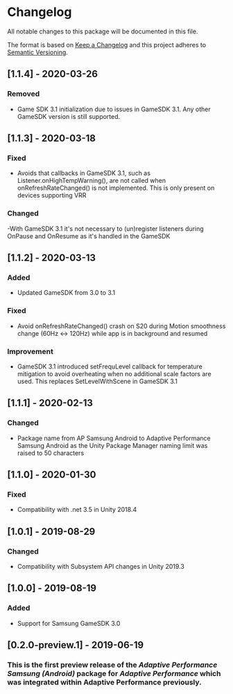 # Changelog
All notable changes to this package will be documented in this file.

The format is based on [Keep a Changelog](http://keepachangelog.com/en/1.0.0/)
and this project adheres to [Semantic Versioning](http://semver.org/spec/v2.0.0.html).

## [1.1.4] - 2020-03-26

### Removed
- Game SDK 3.1 initialization due to issues in GameSDK 3.1. Any other GameSDK version is still supported.   

## [1.1.3] - 2020-03-18

### Fixed 
- Avoids that callbacks in GameSDK 3.1, such as Listener.onHighTempWarning(), are not called when onRefreshRateChanged() is not implemented. This is only present on devices supporting VRR

### Changed 
-With GameSDK 3.1 it's not necessary to (un)register listeners during OnPause and OnResume as it's handled in the GameSDK

## [1.1.2] - 2020-03-13

### Added 
- Updated GameSDK from 3.0 to 3.1 

### Fixed 
- Avoid onRefreshRateChanged() crash on S20 during Motion smoothness change (60Hz <-> 120Hz) while app is in background and resumed

### Improvement 
- GameSDK 3.1 introduced setFrequLevel callback for temperature mitigation to avoid overheating when no additional scale factors are used. This replaces SetLevelWithScene in GameSDK 3.1   

## [1.1.1] - 2020-02-13

### Changed 
- Package name from AP Samsung Android to Adaptive Performance Samsung Android as the Unity Package Manager naming limit was raised to 50 characters

## [1.1.0] - 2020-01-30

### Fixed 
- Compatibility with .net 3.5 in Unity 2018.4

## [1.0.1] - 2019-08-29

### Changed
- Compatibility with Subsystem API changes in Unity 2019.3

## [1.0.0] - 2019-08-19

### Added
- Support for Samsung GameSDK 3.0

## [0.2.0-preview.1] - 2019-06-19

### This is the first preview release of the *Adaptive Performance Samsung (Android)* package for *Adaptive Performance* which was integrated within Adaptive Performance previously.
